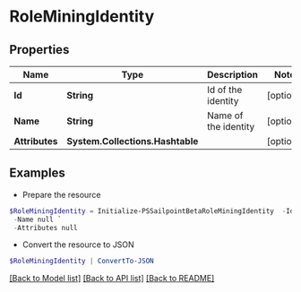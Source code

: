 # RoleMiningIdentity
## Properties

Name | Type | Description | Notes
------------ | ------------- | ------------- | -------------
**Id** | **String** | Id of the identity | [optional] 
**Name** | **String** | Name of the identity | [optional] 
**Attributes** | **System.Collections.Hashtable** |  | [optional] 

## Examples

- Prepare the resource
```powershell
$RoleMiningIdentity = Initialize-PSSailpointBetaRoleMiningIdentity  -Id null `
 -Name null `
 -Attributes null
```

- Convert the resource to JSON
```powershell
$RoleMiningIdentity | ConvertTo-JSON
```

[[Back to Model list]](../README.md#documentation-for-models) [[Back to API list]](../README.md#documentation-for-api-endpoints) [[Back to README]](../README.md)

